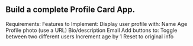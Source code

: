 ## Build a complete Profile Card App.
Requirements:
Features to Implement:
Display user profile with:
Name
Age
Profile photo (use a URL)
Bio/description
Email
Add buttons to:
Toggle between two different users
Increment age by 1
Reset to original info
